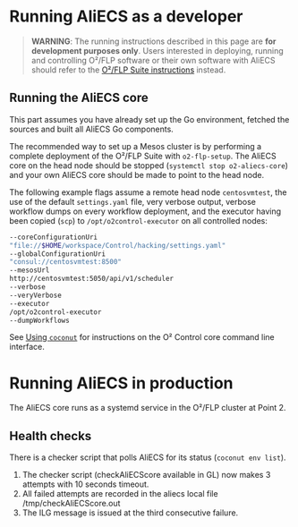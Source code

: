 # Running AliECS as a developer


> **WARNING**: The running instructions described in this page are **for development purposes only**. Users interested in deploying, running and controlling O²/FLP software or their own software with AliECS should refer to the [O²/FLP Suite instructions](https://alice-flp-suite.docs.cern.ch/installation/) instead.


## Running the AliECS core

This part assumes you have already set up the Go environment, fetched the sources and built all AliECS Go components.

The recommended way to set up a Mesos cluster is by performing a complete deployment of the O²/FLP Suite with `o2-flp-setup`. The AliECS core on the head node should be stopped (`systemctl stop o2-aliecs-core`) and your own AliECS core should be made to point to the head node.

The following example flags assume a remote head node `centosvmtest`, the use of the default `settings.yaml` file, very verbose output, verbose workflow dumps on every workflow deployment, and the executor having been copied (`scp`) to `/opt/o2control-executor` on all controlled nodes:

```bash
--coreConfigurationUri
"file://$HOME/workspace/Control/hacking/settings.yaml"
--globalConfigurationUri
"consul://centosvmtest:8500"
--mesosUrl
http://centosvmtest:5050/api/v1/scheduler
--verbose
--veryVerbose
--executor
/opt/o2control-executor
--dumpWorkflows
```

See [Using `coconut`](./coconut/README.md) for instructions on the O² Control core command line interface.

# Running AliECS in production

The AliECS core runs as a systemd service in the O²/FLP cluster at Point 2.

## Health checks

There is a checker script that polls AliECS for its status (`coconut env list`).

1) The checker script (checkAliECScore available in GL) now makes 3 attempts with 10 seconds timeout.
2) All failed attempts are recorded in the aliecs local file /tmp/checkAliECScore.out
3) The ILG message is issued at the third consecutive failure.
